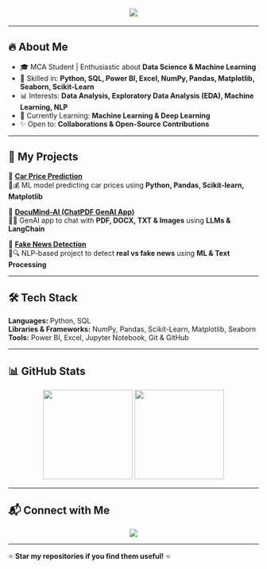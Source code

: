 <h1 align="center"> 
  <img src="https://readme-typing-svg.herokuapp.com?font=Fira+Code&size=32&duration=3000&pause=1000&color=FFD700&center=true&vCenter=true&repeat=true&width=800&height=60&lines=Hi+there%2C+I'm+Prerna+Patil!+👋;Aspiring+Data+Analyst+%26+Data+Scientist;MCA+Student+%7C+AI+%26+Data+Science+Enthusiast;Passionate+about+Turning+Data+into+Insights+🚀&padding=5" />
</h1>

---

## 🔥 About Me
- 🎓 MCA Student | Enthusiastic about **Data Science & Machine Learning**  
- 🧠 Skilled in: **Python, SQL, Power BI, Excel, NumPy, Pandas, Matplotlib, Seaborn, Scikit-Learn**  
- 📊 Interests: **Data Analysis, Exploratory Data Analysis (EDA), Machine Learning, NLP**  
- 🌱 Currently Learning: **Machine Learning & Deep Learning**  
- ✨ Open to: **Collaborations & Open-Source Contributions**  

---

## 📂 My Projects
📌 **[Car Price Prediction](https://github.com/prerna-patil26/car-price-prediction)**  
   🚗💰 ML model predicting car prices using **Python, Pandas, Scikit-learn, Matplotlib**

📌 **[DocuMind-AI (ChatPDF GenAI App)](https://github.com/prerna-patil26/DocuMind-AI)**  
   📄🤖 GenAI app to chat with **PDF, DOCX, TXT & Images** using **LLMs & LangChain**

📌 **[Fake News Detection](https://github.com/prerna-patil26/Fake-News-Detection)**  
   📰🔍 NLP-based project to detect **real vs fake news** using **ML & Text Processing**


---

## 🛠️ Tech Stack
**Languages:** Python, SQL  
**Libraries & Frameworks:** NumPy, Pandas, Scikit-Learn, Matplotlib, Seaborn  
**Tools:** Power BI, Excel, Jupyter Notebook, Git & GitHub  

---

## 📊 GitHub Stats
<p align="center">
  <img src="https://github-readme-stats.vercel.app/api?username=prerna-patil26&show_icons=true&theme=radical" height="180em" />
  <img src="https://github-readme-stats.vercel.app/api/top-langs/?username=prerna-patil26&layout=compact&theme=radical" height="180em" />
</p>

---

## 📬 Connect with Me
<p align="center">
  <a href="https://www.linkedin.com/in/prerna-patil26/">
    <img src="https://img.shields.io/badge/LinkedIn-0A66C2?style=for-the-badge&logo=linkedin&logoColor=white" />
  </a>
</p>

---

⭐ **Star my repositories if you find them useful!** ⭐
